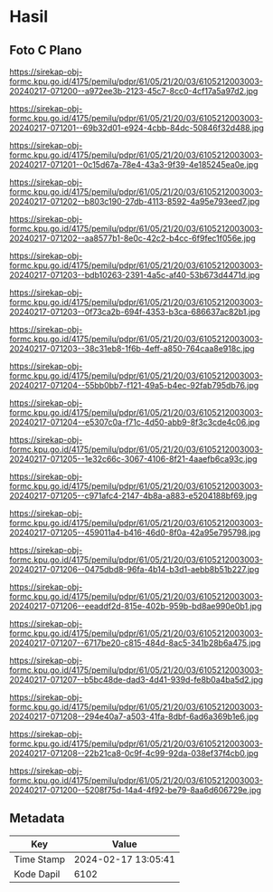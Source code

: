 # Hasil

## Foto C Plano

https://sirekap-obj-formc.kpu.go.id/4175/pemilu/pdpr/61/05/21/20/03/6105212003003-20240217-071200--a972ee3b-2123-45c7-8cc0-4cf17a5a97d2.jpg

https://sirekap-obj-formc.kpu.go.id/4175/pemilu/pdpr/61/05/21/20/03/6105212003003-20240217-071201--69b32d01-e924-4cbb-84dc-50846f32d488.jpg

https://sirekap-obj-formc.kpu.go.id/4175/pemilu/pdpr/61/05/21/20/03/6105212003003-20240217-071201--0c15d67a-78e4-43a3-9f39-4e185245ea0e.jpg

https://sirekap-obj-formc.kpu.go.id/4175/pemilu/pdpr/61/05/21/20/03/6105212003003-20240217-071202--b803c190-27db-4113-8592-4a95e793eed7.jpg

https://sirekap-obj-formc.kpu.go.id/4175/pemilu/pdpr/61/05/21/20/03/6105212003003-20240217-071202--aa8577b1-8e0c-42c2-b4cc-6f9fec1f056e.jpg

https://sirekap-obj-formc.kpu.go.id/4175/pemilu/pdpr/61/05/21/20/03/6105212003003-20240217-071203--bdb10263-2391-4a5c-af40-53b673d4471d.jpg

https://sirekap-obj-formc.kpu.go.id/4175/pemilu/pdpr/61/05/21/20/03/6105212003003-20240217-071203--0f73ca2b-694f-4353-b3ca-686637ac82b1.jpg

https://sirekap-obj-formc.kpu.go.id/4175/pemilu/pdpr/61/05/21/20/03/6105212003003-20240217-071203--38c31eb8-1f6b-4eff-a850-764caa8e918c.jpg

https://sirekap-obj-formc.kpu.go.id/4175/pemilu/pdpr/61/05/21/20/03/6105212003003-20240217-071204--55bb0bb7-f121-49a5-b4ec-92fab795db76.jpg

https://sirekap-obj-formc.kpu.go.id/4175/pemilu/pdpr/61/05/21/20/03/6105212003003-20240217-071204--e5307c0a-f71c-4d50-abb9-8f3c3cde4c06.jpg

https://sirekap-obj-formc.kpu.go.id/4175/pemilu/pdpr/61/05/21/20/03/6105212003003-20240217-071205--1e32c66c-3067-4106-8f21-4aaefb6ca93c.jpg

https://sirekap-obj-formc.kpu.go.id/4175/pemilu/pdpr/61/05/21/20/03/6105212003003-20240217-071205--c971afc4-2147-4b8a-a883-e5204188bf69.jpg

https://sirekap-obj-formc.kpu.go.id/4175/pemilu/pdpr/61/05/21/20/03/6105212003003-20240217-071205--459011a4-b416-46d0-8f0a-42a95e795798.jpg

https://sirekap-obj-formc.kpu.go.id/4175/pemilu/pdpr/61/05/21/20/03/6105212003003-20240217-071206--0475dbd8-96fa-4b14-b3d1-aebb8b51b227.jpg

https://sirekap-obj-formc.kpu.go.id/4175/pemilu/pdpr/61/05/21/20/03/6105212003003-20240217-071206--eeaddf2d-815e-402b-959b-bd8ae990e0b1.jpg

https://sirekap-obj-formc.kpu.go.id/4175/pemilu/pdpr/61/05/21/20/03/6105212003003-20240217-071207--6717be20-c815-484d-8ac5-341b28b6a475.jpg

https://sirekap-obj-formc.kpu.go.id/4175/pemilu/pdpr/61/05/21/20/03/6105212003003-20240217-071207--b5bc48de-dad3-4d41-939d-fe8b0a4ba5d2.jpg

https://sirekap-obj-formc.kpu.go.id/4175/pemilu/pdpr/61/05/21/20/03/6105212003003-20240217-071208--294e40a7-a503-41fa-8dbf-6ad6a369b1e6.jpg

https://sirekap-obj-formc.kpu.go.id/4175/pemilu/pdpr/61/05/21/20/03/6105212003003-20240217-071208--22b21ca8-0c9f-4c99-92da-038ef37f4cb0.jpg

https://sirekap-obj-formc.kpu.go.id/4175/pemilu/pdpr/61/05/21/20/03/6105212003003-20240217-071200--5208f75d-14a4-4f92-be79-8aa6d606729e.jpg


## Metadata

| Key        | Value               |
| ---------- | ------------------- |
| Time Stamp | 2024-02-17 13:05:41 |
| Kode Dapil | 6102                |



